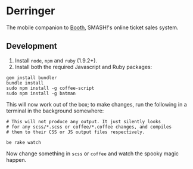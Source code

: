 # Derringer

The mobile companion to [Booth](https://github.com/smashcon/booth), SMASH!'s online ticket sales system.

## Development

1. Install `node`, `npm` and `ruby` (1.9.2+).
2. Install both the required Javascript and Ruby packages:

```
gem install bundler
bundle install
sudo npm install -g coffee-script
sudo npm install -g batman
```

This will now work out of the box; to make changes, run the following in a terminal in the background somewhere:

```
# This will not produce any output. It just silently looks
# for any scss/*.scss or coffee/*.coffee changes, and compiles
# them to their CSS or JS output files respectively.

be rake watch
```

Now change something in `scss` or `coffee` and watch the spooky magic happen.
